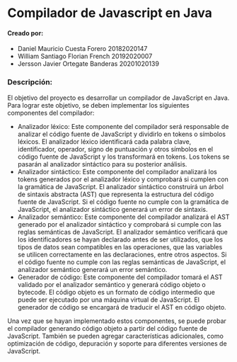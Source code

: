 # Compilador de Javascript en Java

<h4>Creado por: </h4>

  <ul>

   <li>Daniel Mauricio Cuesta Forero 20182020147 </li>
   <li>William Santiago Florian French 20192020007 </li>
   <li>Jersson Javier Ortegate Banderas 20201020139</li>
  
  </ul>

<div>
    <h3>Descripción:</h3>
    <p>El objetivo del proyecto es desarrollar un compilador de JavaScript en Java. Para lograr este objetivo, se deben implementar los siguientes componentes del compilador:</p>
<ul>
<li>Analizador léxico: Este componente del compilador será responsable de analizar el código fuente de JavaScript y dividirlo en tokens o símbolos léxicos. El analizador léxico identificará cada palabra clave, identificador, operador, signo de puntuación y otros símbolos en el código fuente de JavaScript y los transformará en tokens. Los tokens se pasarán al analizador sintáctico para su posterior análisis.</li>
<li>Analizador sintáctico: Este componente del compilador analizará los tokens generados por el analizador léxico y comprobará si cumplen con la gramática de JavaScript. El analizador sintáctico construirá un árbol de sintaxis abstracta (AST) que representa la estructura del código fuente de JavaScript. Si el código fuente no cumple con la gramática de JavaScript, el analizador sintáctico generará un error de sintaxis.</li>
<li>Analizador semántico: Este componente del compilador analizará el AST generado por el analizador sintáctico y comprobará si cumple con las reglas semánticas de JavaScript. El analizador semántico verificará que los identificadores se hayan declarado antes de ser utilizados, que los tipos de datos sean compatibles en las operaciones, que las variables se utilicen correctamente en las declaraciones, entre otros aspectos. Si el código fuente no cumple con las reglas semánticas de JavaScript, el analizador semántico generará un error semántico.</li>
<li>Generador de código: Este componente del compilador tomará el AST validado por el analizador semántico y generará código objeto o bytecode. El código objeto es un formato de código intermedio que puede ser ejecutado por una máquina virtual de JavaScript. El generador de código se encargará de traducir el AST en código objeto.</li>
</ul>

<p>Una vez que se hayan implementado estos componentes, se puede probar el compilador generando código objeto a partir del código fuente de JavaScript. También se pueden agregar características adicionales, como optimización de código, depuración y soporte para diferentes versiones de JavaScript.</p>
